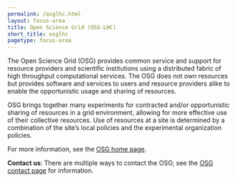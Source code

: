 ```yaml
---
permalink: /osglhc.html
layout: focus-area
title: Open Science Grid (OSG-LHC)
short_title: osglhc
pagetype: focus-area
---
```


  The Open Science Grid (OSG) provides common service and support for resource providers
  and scientific institutions using a distributed fabric of high throughput computational services.
  The OSG does not own resources but provides software and services to users
  and resource providers alike to enable the opportunistic usage and sharing of resources.

  OSG brings together many experiments for contracted and/or opportunistic
  sharing of resources in a grid environment, allowing for more effective use of their collective resources.
  Use of resources at a site is determined by a combination of the site’s local policies and the experimental organization policies.


  For more information, see the [OSG home page](https://opensciencegrid.org).

  **Contact us**: There are multiple ways to contact the OSG;
  see the [OSG contact page](https://opensciencegrid.org/contact) for information.
